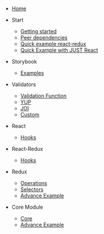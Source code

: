 <!-- docs/_sidebar.md -->

- [Home](/#the-library)

- Start

  - [Getting started](/#getting-started 'Getting started')
  - [Peer dependencies](/#peer-dependencies 'Peer dependencies')
  - [Quick example react-redux](/#quick-example-with-react-redux 'Quick example react-redux')
  - [Quick Example with JUST React](/#quick-example-with-just-react 'Getting Started')

- Storybook

  - [Examples](/storybook/README.md 'Storybook')

- Validators

  - [Validation Function](/core/validators/README.md 'Validation Function')
  - [YUP](/core/validators/README.md 'YUP')
  - [JOI](/core/validators/README.md 'JOI')
  - [Custom](/core/validators/README.md 'Custom')

- React

  - [Hooks](/react/hook/README.md 'React Hooks')

- React-Redux

  - [Hooks](/react-redux/hook/README.md 'React-Redux Hooks')

- Redux

  - [Operations](/redux/operations/README.md 'Redux Operations')
  - [Selectors](/redux/selectors/README.md 'Redux Selectors')
  - [Advance Example](./core/README.md 'Advance Example')

- Core Module

  - [Core](./core/README.md 'Core')
  - [Advance Example](./core/advance/README.md 'Advance Example')
